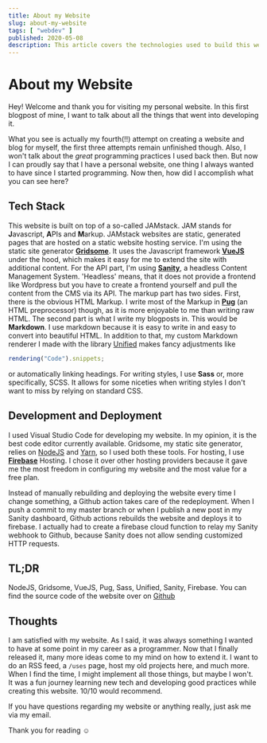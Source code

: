 ```yaml
---
title: About my Website
slug: about-my-website
tags: [ "webdev" ]
published: 2020-05-08
description: This article covers the technologies used to build this website and blog, and my journey building it.
---
```

# About my Website

Hey! Welcome and thank you for visiting my personal website. In this first blogpost of mine, I want to talk about all the things that went into developing it.

What you see is actually my fourth(!!) attempt on creating a website and blog for myself, the first three attempts remain unfinished though. Also, I won't talk about the *great* programming practices I used back then. But now I can proudly say that I have a personal website, one thing I always wanted to have since I started programming. Now then, how did I accomplish what you can see here?

## Tech Stack

This website is built on top of a so-called JAMstack.
JAM stands for **J**avascript, **A**PIs and **M**arkup. JAMstack websites are static, generated pages that are hosted on a static website hosting service. 
I'm using the static site generator [**Gridsome**](https://gridsome.org). It uses the Javascript framework [**VueJS**](https://vuejs.org) under the hood, which makes it easy for me to extend the site with additional content.
For the API part, I'm using [**Sanity**](https://sanity.io), a headless Content Management System. 'Headless' means, that it does not provide a frontend like Wordpress but you have to create a frontend yourself and pull the content from the CMS via its API.
The markup part has two sides. First, there is the obvious HTML Markup. I write most of the Markup in [**Pug**](https://pugjs.org) (an HTML preprocessor) though, as it is more enjoyable to me than writing raw HTML. The second part is what I write my blogposts in. This would be **Markdown**. I use markdown because it is easy to write in and easy to convert into beautiful HTML. In addition to that, my custom Markdown renderer I made with the library [Unified](https://unifiedjs.com) makes fancy adjustments like

```js
rendering("Code").snippets;
```

or automatically linking headings.
For writing styles, I use **Sass** or, more specifically, SCSS. It allows for some niceties when writing styles I don't want to miss by relying on standard CSS.

## Development and Deployment

I used Visual Studio Code for developing my website. In my opinion, it is the best code editor currently available. Gridsome, my static site generator, relies on [NodeJS](https://nodejs.org) and [Yarn](https://yarnpkg.org), so I used both these tools. For hosting, I use [**Firebase**](https://firebase.google.com) Hosting. I chose it over other hosting providers because it gave me the most freedom in configuring my website and the most value for a free plan.

Instead of manually rebuilding and deploying the website every time I change something, a Github action takes care of the redeployment. When I push a commit to my master branch or when I publish a new post in my Sanity dashboard, Github actions rebuilds the website and deploys it to firebase.
I actually had to create a firebase cloud function to relay my Sanity webhook to Github, because Sanity does not allow sending customized HTTP requests.

## TL;DR

NodeJS, Gridsome, VueJS, Pug, Sass, Unified, Sanity, Firebase. You can find the source code of the website over on [Github](https://github.com/vypxl/website)

## Thoughts

I am satisfied with my website. As I said, it was always something I wanted to have at some point in my career as a programmer. Now that I finally released it, many more ideas come to my mind on how to extend it.
I want to do an RSS feed, a `/uses` page, host my old projects here, and much more. When I find the time, I might implement all those things, but maybe I won't. It was a fun journey learning new tech and developing good practices while creating this website. 10/10 would recommend.

If you have questions regarding my website or anything really, just ask me via my email.

Thank you for reading :relaxed:
